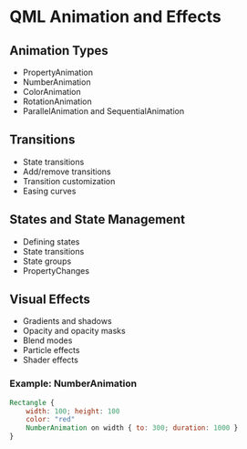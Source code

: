 # QML Animation and Effects

## Animation Types
- PropertyAnimation
- NumberAnimation
- ColorAnimation
- RotationAnimation
- ParallelAnimation and SequentialAnimation

## Transitions
- State transitions
- Add/remove transitions
- Transition customization
- Easing curves

## States and State Management
- Defining states
- State transitions
- State groups
- PropertyChanges

## Visual Effects
- Gradients and shadows
- Opacity and opacity masks
- Blend modes
- Particle effects
- Shader effects

### Example: NumberAnimation
```qml
Rectangle {
    width: 100; height: 100
    color: "red"
    NumberAnimation on width { to: 300; duration: 1000 }
}
```
